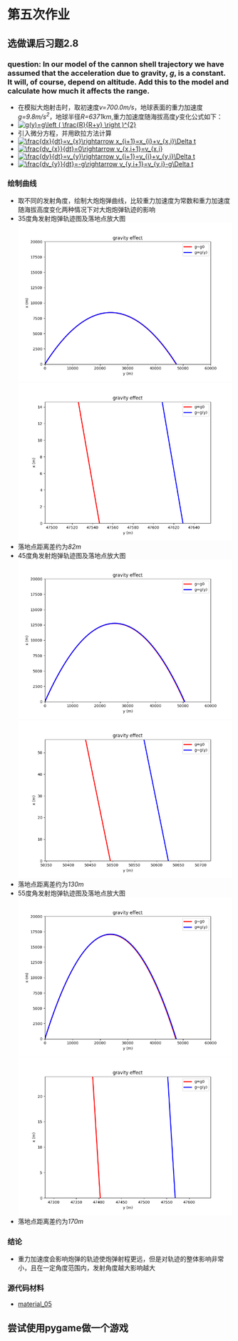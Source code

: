 # 第五次作业
## 选做课后习题2.8
### question: In our model of the cannon shell trajectory we have assumed that the acceleration due to gravity, *g*, is a constant. It will, of course, depend on altitude. Add this to the model and calculate how much it affects the range.
* 在模拟大炮射击时，取初速度*v=700.0m/s*，地球表面的重力加速度*g=9.8m/s<sup>2</sup>*，地球半径*R=6371km*,重力加速度随海拔高度*y*变化公式如下：
* <a href="http://www.codecogs.com/eqnedit.php?latex=g(y)=g\left&space;(&space;\frac{R}{R&plus;y}&space;\right&space;)^{2}" target="_blank"><img src="http://latex.codecogs.com/gif.latex?g(y)=g\left&space;(&space;\frac{R}{R&plus;y}&space;\right&space;)^{2}" title="g(y)=g\left ( \frac{R}{R+y} \right )^{2}" /></a> 
* 引入微分方程，并用欧拉方法计算
* <a href="http://www.codecogs.com/eqnedit.php?latex=\frac{dx}{dt}=v_{x}\rightarrow&space;x_{i&plus;1}=x_{i}&plus;v_{x,i}\Delta&space;t" target="_blank"><img src="http://latex.codecogs.com/gif.latex?\frac{dx}{dt}=v_{x}\rightarrow&space;x_{i&plus;1}=x_{i}&plus;v_{x,i}\Delta&space;t" title="\frac{dx}{dt}=v_{x}\rightarrow x_{i+1}=x_{i}+v_{x,i}\Delta t" /></a>
* <a href="http://www.codecogs.com/eqnedit.php?latex=\frac{dv_{x}}{dt}=0\rightarrow&space;v_{x,i&plus;1}=v_{x,i}" target="_blank"><img src="http://latex.codecogs.com/gif.latex?\frac{dv_{x}}{dt}=0\rightarrow&space;v_{x,i&plus;1}=v_{x,i}" title="\frac{dv_{x}}{dt}=0\rightarrow v_{x,i+1}=v_{x,i}" /></a>
* <a href="http://www.codecogs.com/eqnedit.php?latex=\frac{dy}{dt}=v_{y}\rightarrow&space;y_{i&plus;1}=y_{i}&plus;v_{y,i}\Delta&space;t" target="_blank"><img src="http://latex.codecogs.com/gif.latex?\frac{dy}{dt}=v_{y}\rightarrow&space;y_{i&plus;1}=y_{i}&plus;v_{y,i}\Delta&space;t" title="\frac{dy}{dt}=v_{y}\rightarrow y_{i+1}=y_{i}+v_{y,i}\Delta t" /></a>
* <a href="http://www.codecogs.com/eqnedit.php?latex=\frac{dv_{y}}{dt}=-g\rightarrow&space;v_{y,i&plus;1}=v_{y,i}-g\Delta&space;t" target="_blank"><img src="http://latex.codecogs.com/gif.latex?\frac{dv_{y}}{dt}=-g\rightarrow&space;v_{y,i&plus;1}=v_{y,i}-g\Delta&space;t" title="\frac{dv_{y}}{dt}=-g\rightarrow v_{y,i+1}=v_{y,i}-g\Delta t" /></a>
### 绘制曲线
* 取不同的发射角度，绘制大炮炮弹曲线，比较重力加速度为常数和重力加速度随海拔高度变化两种情况下对大炮炮弹轨迹的影响
* 35度角发射炮弹轨迹图及落地点放大图
![35a](https://github.com/spaceandnight/compuational_physics_N2015301020065/blob/master/35a.png)
![35b](https://github.com/spaceandnight/compuational_physics_N2015301020065/blob/master/35b.png)
* 落地点距离差约为*82m*
* 45度角发射炮弹轨迹图及落地点放大图
![45a](https://github.com/spaceandnight/compuational_physics_N2015301020065/blob/master/45a.png)
![45b](https://github.com/spaceandnight/compuational_physics_N2015301020065/blob/master/45b.png)
* 落地点距离差约为*130m*
* 55度角发射炮弹轨迹图及落地点放大图
![55a](https://github.com/spaceandnight/compuational_physics_N2015301020065/blob/master/55a.png)
![55b](https://github.com/spaceandnight/compuational_physics_N2015301020065/blob/master/55b.png)
* 落地点距离差约为*170m*
### 结论
* 重力加速度会影响炮弹的轨迹使炮弹射程更远，但是对轨迹的整体影响非常小，且在一定角度范围内，发射角度越大影响越大
### 源代码材料
* [material_05](https://github.com/spaceandnight/compuational_physics_N2015301020065/blob/master/cannon.py)
## 尝试使用pygame做一个游戏
